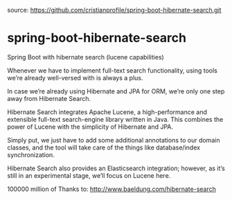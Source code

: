 source: https://github.com/cristianprofile/spring-boot-hibernate-search.git

# spring-boot-hibernate-search
Spring Boot with hibernate search (lucene capabilities)


Whenever we have to implement full-text search functionality, using tools we’re already well-versed with is always a plus.

In case we’re already using Hibernate and JPA for ORM, we’re only one step away from Hibernate Search.

Hibernate Search integrates Apache Lucene, a high-performance and extensible full-text search-engine library written in Java. This combines the power of Lucene with the simplicity of Hibernate and JPA.

Simply put, we just have to add some additional annotations to our domain classes, and the tool will take care of the things like database/index synchronization.

Hibernate Search also provides an Elasticsearch integration; however, as it’s still in an experimental stage, we’ll focus on Lucene here.

100000 million of Thanks to: http://www.baeldung.com/hibernate-search 
